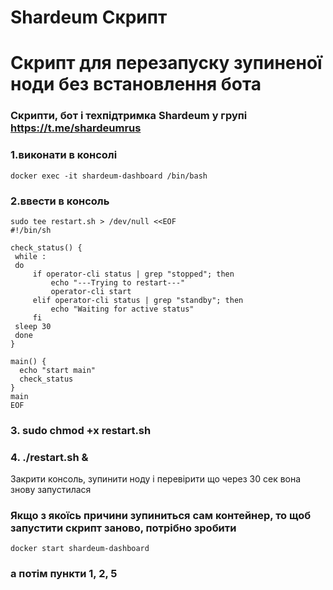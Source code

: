 # Shardeum Скрипт

# Скрипт для перезапуску зупиненої ноди без встановлення бота 

### Скрипти, бот і техпідтримка Shardeum у групі https://t.me/shardeumrus

### 1.виконати в консолі
```
docker exec -it shardeum-dashboard /bin/bash
```

### 2.ввести в консоль

```
sudo tee restart.sh > /dev/null <<EOF
#!/bin/sh

check_status() {
 while :
 do 
     if operator-cli status | grep "stopped"; then
         echo "---Trying to restart---"
         operator-cli start
     elif operator-cli status | grep "standby"; then
         echo "Waiting for active status"
     fi
 sleep 30
 done
}

main() {
  echo "start main"
  check_status
}
main
EOF
```

### 3. sudo chmod +x restart.sh
### 4. ./restart.sh &

Закрити консоль, зупинити ноду і перевірити що через 30 сек вона знову запустилася

### Якщо з якоїсь причини зупиниться сам контейнер, то щоб запустити скрипт заново, потрібно зробити
```
docker start shardeum-dashboard
```

### а потім пункти 1, 2, 5
